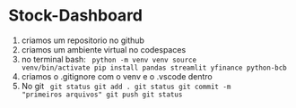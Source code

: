 # Stock-Dashboard

1. criamos um repositorio no github
2. criamos um ambiente virtual no codespaces
3. no terminal bash:
    <code>
    python -m venv venv
    source venv/bin/activate
    pip install pandas streamlit yfinance python-bcb
    </code>
4. criamos o .gitignore com o venv e o .vscode dentro
5. No git
    <code>
    git status
    git add .
    git status
    git commit -m "primeiros arquivos"
    git push
    git status
    </code>
